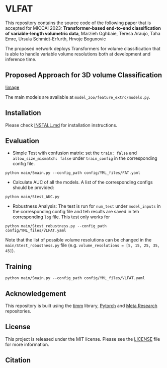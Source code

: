 # VLFAT
This repository contains the source code of the following paper that is accepted for MICCAI 2023:
**Transformer-based end-to-end classification of variable-length volumetric data**, Marzieh Oghbaie, Teresa Araujo, Taha Emre, Ursula Schmidt-Erfurth, Hrvoje Bogunovic

The proposed network deploys Transformers for volume classification that is able to handle variable volume resolutions both at development and inference time.  
## Proposed Approach for 3D volume Classification 
[!image](https://github.com/marziehoghbaie/VLFAT/tree/86425533830b094b4644bdc1f2b9dca661b80616/assets/general_approach.png)

The main models are available at `model_zoo/feature_extrc/models.py`.


## Installation
Please check [INSTALL.md](INSTALL.md) for installation instructions. 


## Evaluation
- Simple Test with confusion matrix: set the `train: false` and `allow_size_mismatch: false` under `train_config` in the corresponding config file. 
```shell
python main/Smain.py --config_path config/YML_files/FAT.yaml 
```

- Calculate AUC of all the models. A list of the corresponding configs should be provided:
```shell
python main/Stest_AUC.py
```

- Robustness Analysis: The test is run for `num_test` under `model_inputs` in the corresponding config file and teh results are saved in teh corresponding `log` file. This test only works for  
```shell
python main/Stest_robustness.py --config_path config/YML_files/VLFAT.yaml
```
Note that the list of possible volume resolutions can be changed in the `main/Stest_robustness.py` file (e.g. `volume_resolutions = [5, 15, 25, 35, 45]`).

## Training
```shell
python main/Smain.py --config_path config/YML_files/VLFAT.yaml
```


## Acknowledgement
This repository is built using the [timm](https://github.com/rwightman/pytorch-image-models) library, [Pytorch](https://pytorch.org) and [Meta Research](https://github.com/facebookresearch) repositories.

## License
This project is released under the MIT license. Please see the [LICENSE](LICENSE) file for more information.

## Citation


